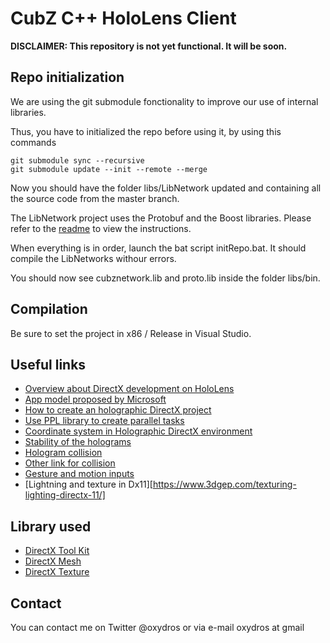 # CubZ C++ HoloLens Client

**DISCLAIMER: This repository is not yet functional. It will be soon.**

## Repo initialization

We are using the git submodule fonctionality to improve our use of internal libraries.

Thus, you have to initialized the repo before using it, by using this commands

```
git submodule sync --recursive
git submodule update --init --remote --merge
```

Now you should have the folder libs/LibNetwork updated and containing all the source code from the master branch.

The LibNetwork project uses the Protobuf and the Boost libraries. Please refer to the [readme](https://gitlab.com/cubz/LibNetworks/blob/master/README.md) to view the instructions.

When everything is in order, launch the bat script initRepo.bat. It should compile the LibNetworks withour errors.

You should now see cubznetwork.lib and proto.lib inside the folder libs/bin.

## Compilation

Be sure to set the project in x86 / Release in Visual Studio.  

## Useful links

- [Overview about DirectX development on HoloLens](https://developer.microsoft.com/en-us/windows/mixed-reality/directx_development_overview)
- [App model proposed by Microsoft](https://developer.microsoft.com/en-us/windows/mixed-reality/app_model)
- [How to create an holographic DirectX project](https://developer.microsoft.com/en-us/windows/mixed-reality/creating_a_holographic_directx_project)
- [Use PPL library to create parallel tasks](https://msdn.microsoft.com/en-us/library/dd492418.aspx)
- [Coordinate system in Holographic DirectX environment](https://developer.microsoft.com/en-us/windows/mixed-reality/Coordinate_systems_in_DirectX.html)
- [Stability of the holograms](https://developer.microsoft.com/en-us/windows/mixed-reality/hologram_stability)
- [Hologram collision](https://forums.hololens.com/discussion/6785/understand-when-a-user-clicked-gaze-on-particular-object-in-directx-newbie)
- [Other link for collision](https://forums.hololens.com/discussion/8185/how-to-identify-if-a-hologram-is-in-user-gaze-view-in-directx-uwp-c-hololens-app)
- [Gesture and motion inputs](https://developer.microsoft.com/en-us/windows/mixed-reality/gaze,_gestures,_and_motion_controllers_in_directx)
- [Lightning and texture in Dx11][https://www.3dgep.com/texturing-lighting-directx-11/]

## Library used

- [DirectX Tool Kit](https://github.com/Microsoft/DirectXTK)
- [DirectX Mesh](https://github.com/Microsoft/DirectXMesh)
- [DirectX Texture](https://github.com/Microsoft/DirectXTex)

## Contact

You can contact me on Twitter @oxydros or via e-mail oxydros at gmail